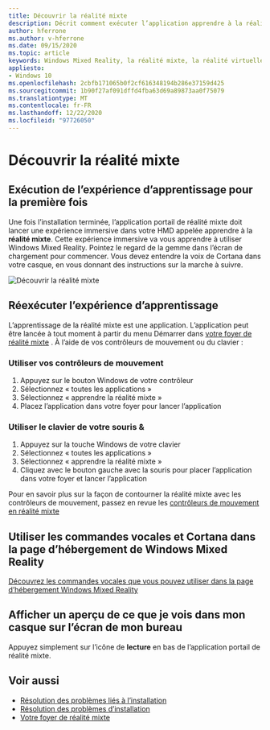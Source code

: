 ```yaml
---
title: Découvrir la réalité mixte
description: Décrit comment exécuter l’application apprendre à la réalité mixte et comment naviguer dans Windows Mixed Reality.
author: hferrone
ms.author: v-hferrone
ms.date: 09/15/2020
ms.topic: article
keywords: Windows Mixed Reality, la réalité mixte, la réalité virtuelle, VR, MR, didacticiel, prise en main
appliesto:
- Windows 10
ms.openlocfilehash: 2cbfb171065b0f2cf616348194b286e37159d425
ms.sourcegitcommit: 1b90f27af091dffd4fba63d69a89873aa0f75079
ms.translationtype: MT
ms.contentlocale: fr-FR
ms.lasthandoff: 12/22/2020
ms.locfileid: "97726050"
---
```

# <a name="learn-mixed-reality"></a>Découvrir la réalité mixte

## <a name="running-the-learning-experience-for-the-first-time"></a>Exécution de l’expérience d’apprentissage pour la première fois

Une fois l’installation terminée, l’application portail de réalité mixte doit lancer une expérience immersive dans votre HMD appelée apprendre à la **réalité mixte**. Cette expérience immersive va vous apprendre à utiliser Windows Mixed Reality. Pointez le regard de la gemme dans l’écran de chargement pour commencer. Vous devez entendre la voix de Cortana dans votre casque, en vous donnant des instructions sur la marche à suivre.

![Découvrir la réalité mixte](images/file-learnmixedrealitystart.png)

## <a name="rerun-the-learning-experience"></a>Réexécuter l’expérience d’apprentissage

L’apprentissage de la réalité mixte est une application. L’application peut être lancée à tout moment à partir du menu Démarrer dans [votre foyer de réalité mixte](your-mixed-reality-home.md) . À l’aide de vos contrôleurs de mouvement ou du clavier :

### <a name="use-your-motion-controllers"></a>Utiliser vos contrôleurs de mouvement

1. Appuyez sur le bouton Windows de votre contrôleur
2. Sélectionnez « toutes les applications »
3. Sélectionnez « apprendre la réalité mixte »
4. Placez l’application dans votre foyer pour lancer l’application

### <a name="use-your-mouse--keyboard"></a>Utiliser le clavier de votre souris &

1. Appuyez sur la touche Windows de votre clavier
2. Sélectionnez « toutes les applications »
3. Sélectionnez « apprendre la réalité mixte »
4. Cliquez avec le bouton gauche avec la souris pour placer l’application dans votre foyer et lancer l’application

Pour en savoir plus sur la façon de contourner la réalité mixte avec les contrôleurs de mouvement, passez en revue les [contrôleurs de mouvement en réalité mixte](controllers-in-wmr.md)

## <a name="use-voice-commands-and-cortana-inside-of-the-windows-mixed-reality-home"></a>Utiliser les commandes vocales et Cortana dans la page d’hébergement de Windows Mixed Reality

[Découvrez les commandes vocales que vous pouvez utiliser dans la page d’hébergement Windows Mixed Reality](https://support.microsoft.com/help/4041322/windows-10-speech-in-windows-mixed-reality)

## <a name="show-a-preview-of-what-im-seeing-in-my-headset-on-my-desktops-screen"></a>Afficher un aperçu de ce que je vois dans mon casque sur l’écran de mon bureau

Appuyez simplement sur l’icône de **lecture** en bas de l’application portail de réalité mixte.

## <a name="see-also"></a>Voir aussi

* [Résolution des problèmes liés à l’installation](installation_errors.md)
* [Résolution des problèmes d’installation](wmr-setup-faq.md)
* [Votre foyer de réalité mixte](your-mixed-reality-home.md)
